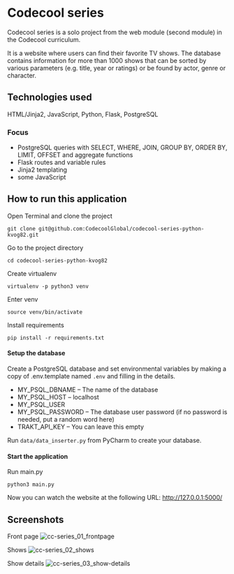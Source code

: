 # Codecool series

Codecool series is a solo project from the web module (second module) in the Codecool curriculum.

It is a website where users can find their favorite TV shows. The database contains information for more than 1000 
shows that can be sorted by various parameters (e.g. title, year or ratings) or be found by actor, genre or character.

## Technologies used

HTML/Jinja2, JavaScript, Python, Flask, PostgreSQL 

### Focus
* PostgreSQL queries with SELECT, WHERE, JOIN, GROUP BY, ORDER BY, LIMIT, OFFSET and aggregate functions
* Flask routes and variable rules
* Jinja2 templating
* some JavaScript

## How to run this application

Open Terminal and clone the project
```ssh
git clone git@github.com:CodecoolGlobal/codecool-series-python-kvog82.git
```

Go to the project directory
```ssh
cd codecool-series-python-kvog82
```

Create virtualenv
```ssh
virtualenv -p python3 venv
```

Enter venv
```ssh
source venv/bin/activate
```

Install requirements
```ssh
pip install -r requirements.txt
```

#### Setup the database
Create a PostgreSQL database and set environmental variables by making a copy of .env.template named `.env` and 
filling in the details.
* MY_PSQL_DBNAME – The name of the database
* MY_PSQL_HOST – localhost
* MY_PSQL_USER
* MY_PSQL_PASSWORD – The database user password (if no password is needed, put a random word here)
* TRAKT_API_KEY – You can leave this empty

Run `data/data_inserter.py` from PyCharm to create your database.

#### Start the application
Run main.py
```ssh
python3 main.py
```

Now you can watch the website at the following URL: http://127.0.0.1:5000/

## Screenshots
Front page
![cc-series_01_frontpage](https://user-images.githubusercontent.com/102434853/230028537-e99fad27-33c5-409c-90f8-1ebb5322d079.png)

Shows
![cc-series_02_shows](https://user-images.githubusercontent.com/102434853/230028705-5f04b202-9567-48eb-afb1-ff84794def85.png)

Show details
![cc-series_03_show-details](https://user-images.githubusercontent.com/102434853/230028752-79ab3d76-87fb-4e5d-a5bf-e227d256a6e4.png)